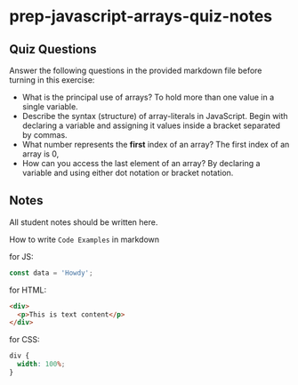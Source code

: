 # prep-javascript-arrays-quiz-notes

## Quiz Questions

Answer the following questions in the provided markdown file before turning in this exercise:

- What is the principal use of arrays?
To hold more than one value in a single variable.
- Describe the syntax (structure) of array-literals in JavaScript.
Begin with declaring a variable and assigning it values inside a bracket separated by commas.
- What number represents the **first** index of an array?
The first index of an array is 0,
- How can you access the last element of an array?
By declaring a variable and using either dot notation or bracket notation.
## Notes

All student notes should be written here.

How to write `Code Examples` in markdown

for JS:

```javascript
const data = 'Howdy';
```

for HTML:

```html
<div>
  <p>This is text content</p>
</div>
```

for CSS:

```css
div {
  width: 100%;
}
```

